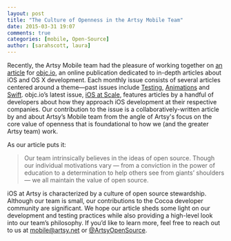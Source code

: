 ```yaml
---
layout: post
title: "The Culture of Openness in the Artsy Mobile Team"
date: 2015-03-31 19:07
comments: true
categories: [mobile, Open-Source]
author: [sarahscott, laura]
---
```


Recently, the Artsy Mobile team had the pleasure of working together on
[an article](https://www.objc.io/issue-22/artsy.html) for [objc.io](https://www.objc.io), an online publication
dedicated to in-depth articles about iOS and OS X development. Each monthly issue consists of several articles
centered around a theme—past issues include [Testing](https://www.objc.io/issue-15/),
[Animations](https://www.objc.io/issue-12/) and [Swift](https://www.objc.io/issue-16/). objc.io’s latest issue,
[iOS at Scale](https://www.objc.io/issue-22), features articles by a handful of developers about how they approach
iOS development at their respective companies. Our contribution to the issue is a collaboratively-written article
by and about Artsy’s Mobile team from the angle of Artsy's focus on the core value of openness that is foundational
to how we (and the greater Artsy team) work.

As our article puts it:

> Our team intrinsically believes in the ideas of open source. Though our individual motivations vary — from a
> conviction in the power of education to a determination to help others see from giants’ shoulders — we all
> maintain the value of open source.

iOS at Artsy is characterized by a culture of open source stewardship. Although our team is small, our
contributions to the Cocoa developer community are significant. We hope our article sheds some light on our
development and testing practices while also providing a high-level look into our team’s philosophy. If you’d like
to learn more, feel free to reach out to us at <mobile@artsy.net> or
[@ArtsyOpenSource](https://twitter.com/artsyopensource).
